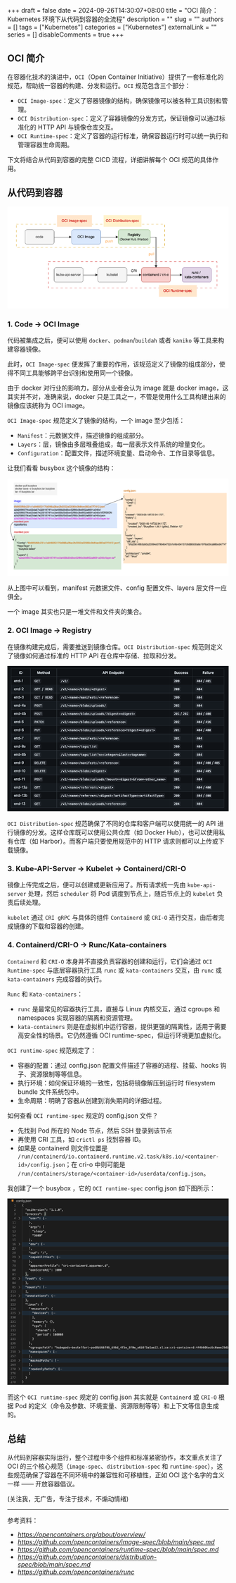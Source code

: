 +++
draft = false
date = 2024-09-26T14:30:07+08:00
title = "OCI 简介：Kubernetes 环境下从代码到容器的全流程"
description = ""
slug = ""
authors = []
tags = ["Kubernetes"]
categories = ["Kubernetes"]
externalLink = ""
series = []
disableComments = true
+++

## OCI 简介

在容器化技术的演进中，`OCI`（Open Container Initiative）提供了一套标准化的规范，帮助统一容器的构建、分发和运行。`OCI` 规范包含三个部分：
- `OCI Image-spec`：定义了容器镜像的结构，确保镜像可以被各种工具识别和管理。
- `OCI Distribution-spec`：定义了容器镜像的分发方式，保证镜像可以通过标准化的 HTTP API 与镜像仓库交互。
- `OCI Runtime-spec`：定义了容器的运行标准，确保容器运行时可以统一执行和管理容器生命周期。

下文将结合从代码到容器的完整 CICD 流程，详细讲解每个 OCI 规范的具体作用。

## 从代码到容器

![](https://raw.githubusercontent.com/RifeWang/images/master/k8s/k8s-oci-flow.drawio.png)

### 1. Code -> OCI Image

代码被集成之后，便可以使用 `docker`、`podman`/`buildah` 或者 `kaniko` 等工具来构建容器镜像。

此时，`OCI Image-spec` 便发挥了重要的作用，该规范定义了镜像的组成部分，使得不同工具能够跨平台识别和使用同一个镜像。

由于 docker 对行业的影响力，部分从业者会认为 image 就是 docker image，这其实并不对，准确来说，docker 只是工具之一，不管是使用什么工具构建出来的镜像应该统称为 OCI image。

`OCI Image-spec` 规范定义了镜像的结构，一个 image 至少包括：
- `Manifest`：元数据文件，描述镜像的组成部分。
- `Layers`：层，镜像由多层堆叠组成，每一层表示文件系统的增量变化。
- `Configuration`：配置文件，描述环境变量、启动命令、工作目录等信息。

让我们看看 busybox 这个镜像的结构：

![](https://raw.githubusercontent.com/RifeWang/images/master/k8s/k8s-OCI-Image.drawio.png)

从上图中可以看到，manifest 元数据文件、config 配置文件、layers 层文件一应俱全。

一个 image 其实也只是一堆文件和文件夹的集合。

### 2. OCI Image -> Registry

在镜像构建完成后，需要推送到镜像仓库。`OCI Distribution-spec` 规范则定义了镜像如何通过标准的 HTTP API 在仓库中存储、拉取和分发。

![](https://raw.githubusercontent.com/RifeWang/images/master/k8s/oci-distribution-spec-api.png)

`OCI Distribution-spec` 规范确保了不同的仓库和客户端可以使用统一的 API 进行镜像的分发。这样仓库既可以使用公共仓库（如 Docker Hub），也可以使用私有仓库（如 Harbor）。而客户端只要使用规范中的 HTTP 请求则都可以上传或下载镜像。

### 3. Kube-API-Server -> Kubelet -> Containerd/CRI-O

镜像上传完成之后，便可以创建或更新应用了。所有请求统一先由 `kube-api-server` 处理，然后 `scheduler` 将 Pod 调度到节点上，随后节点上的 `kubelet` 负责后续处理。

`kubelet` 通过 `CRI gRPC` 与具体的组件 `Containerd` 或 `CRI-O` 进行交互，由后者完成镜像的下载和容器的创建。

### 4. Containerd/CRI-O -> Runc/Kata-containers

`Containerd` 和 `CRI-O` 本身并不直接负责容器的创建和运行，它们会通过 `OCI Runtime-spec` 与底层容器执行工具 `runc` 或 `kata-containers` 交互，由 `runc` 或 `kata-containers` 完成容器的执行。

`Runc` 和 `Kata-containers`：
- `runc` 是最常见的容器执行工具，直接与 Linux 内核交互，通过 cgroups 和 namespaces 实现容器的隔离和资源管理。
- `kata-containers` 则是在虚拟机中运行容器，提供更强的隔离性，适用于需要高安全性的场景。它仍然遵循 OCI runtime-spec，但运行环境更加虚拟化。

`OCI runtime-spec` 规范规定了：
- 容器的配置：通过 config.json 配置文件描述了容器的进程、挂载、hooks 钩子、资源限制等等信息。
- 执行环境：如何保证环境的一致性，包括将镜像解压到运行时 filesystem bundle 文件系统包中。
- 生命周期：明确了容器从创建到消失期间的详细过程。

如何查看 `OCI runtime-spec` 规定的 config.json 文件？
- 先找到 Pod 所在的 Node 节点，然后 SSH 登录到该节点
- 再使用 CRI 工具，如 `crictl ps` 找到容器 ID。
- 如果是 containerd 则文件位置是 `/run/containerd/io.containerd.runtime.v2.task/k8s.io/<container-id>/config.json`；在 cri-o 中则可能是 `/run/containers/storage/<container-id>/userdata/config.json`。

我创建了一个 busybox ，它的 `OCI runtime-spec` config.json 如下图所示：

![](https://raw.githubusercontent.com/RifeWang/images/master/k8s/oci-runtime-spec-config.png)

而这个 `OCI runtime-spec` 规定的 config.json 其实就是 `Containerd` 或 `CRI-O` 根据 Pod 的定义（命令及参数、环境变量、资源限制等等）和上下文等信息生成的。


## 总结

从代码到容器实际运行，整个过程中多个组件和标准紧密协作，本文重点关注了 OCI 的三个核心规范（`image-spec`、`distribution-spec` 和 `runtime-spec`），这些规范确保了容器在不同环境中的兼容性和可移植性，正如 OCI 这个名字的含义一样 —— 开放容器倡议。


(关注我，无广告，专注于技术，不煽动情绪)

---

参考资料：

- *https://opencontainers.org/about/overview/*
- *https://github.com/opencontainers/image-spec/blob/main/spec.md*
- *https://github.com/opencontainers/runtime-spec/blob/main/spec.md*
- *https://github.com/opencontainers/distribution-spec/blob/main/spec.md*
- *https://github.com/opencontainers/runc*
